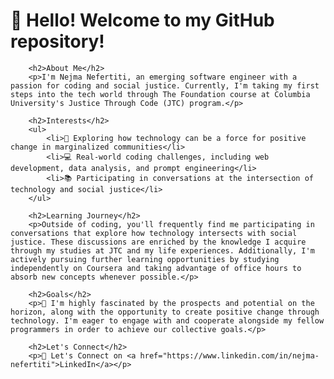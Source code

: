 <h1>👋 Hello! Welcome to my GitHub repository!</h1>
        
        <h2>About Me</h2>
        <p>I'm Nejma Nefertiti, an emerging software engineer with a passion for coding and social justice. Currently, I'm taking my first steps into the tech world through The Foundation course at Columbia University's Justice Through Code (JTC) program.</p>
        
        <h2>Interests</h2>
        <ul>
            <li>🌱 Exploring how technology can be a force for positive change in marginalized communities</li>
            <li>💻 Real-world coding challenges, including web development, data analysis, and prompt engineering</li>
            <li>📚 Participating in conversations at the intersection of technology and social justice</li>
        </ul>
        
        <h2>Learning Journey</h2>
        <p>Outside of coding, you'll frequently find me participating in conversations that explore how technology intersects with social justice. These discussions are enriched by the knowledge I acquire through my studies at JTC and my life experiences. Additionally, I'm actively pursuing further learning opportunities by studying independently on Coursera and taking advantage of office hours to absorb new concepts whenever possible.</p>
        
        <h2>Goals</h2>
        <p>🚀 I'm highly fascinated by the prospects and potential on the horizon, along with the opportunity to create positive change through technology. I'm eager to engage with and cooperate alongside my fellow programmers in order to achieve our collective goals.</p>
        
        <h2>Let's Connect</h2>
        <p>🔗 Let's Connect on <a href="https://www.linkedin.com/in/nejma-nefertiti">LinkedIn</a></p>
